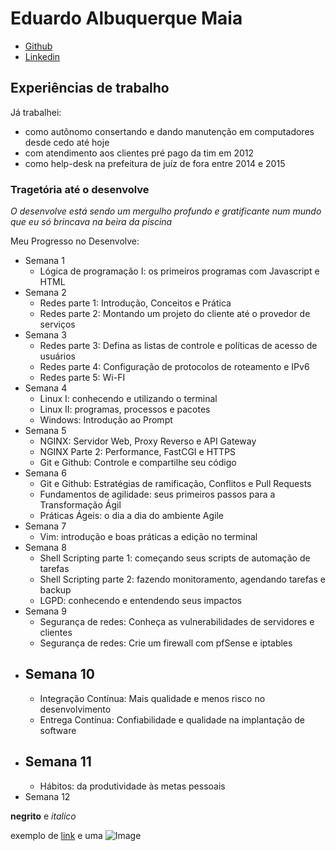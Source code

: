 # Eduardo Albuquerque Maia

- [Github](https://github.com/EduTecSol)
- [Linkedin](https://www.linkedin.com/in/eduardo-albuquerque-70b58822b)

## Experiências de trabalho

Já trabalhei:

- como autônomo consertando e dando manutenção em computadores desde cedo até hoje
- com atendimento aos clientes pré pago da tim em 2012
- como help-desk na prefeitura de juíz de fora entre 2014 e 2015

### Tragetória até o desenvolve

_O desenvolve está sendo um mergulho profundo e gratificante num mundo que eu só brincava na beira da piscina_

Meu Progresso no Desenvolve:
- Semana 1
  - Lógica de programação I: os primeiros programas com Javascript e HTML
- Semana 2
  - Redes parte 1: Introdução, Conceitos e Prática
  - Redes parte 2: Montando um projeto do cliente até o provedor de serviços
- Semana 3
  - Redes parte 3: Defina as listas de controle e políticas de acesso de usuários
  - Redes parte 4: Configuração de protocolos de roteamento e IPv6
  - Redes parte 5: Wi-FI
- Semana 4
  - Linux I: conhecendo e utilizando o terminal
  - Linux II: programas, processos e pacotes
  - Windows: Introdução ao Prompt
- Semana 5
  - NGINX: Servidor Web, Proxy Reverso e API Gateway
  - NGINX Parte 2: Performance, FastCGI e HTTPS
  - Git e Github: Controle e compartilhe seu código
- Semana 6
  - Git e Github: Estratégias de ramificação, Conflitos e Pull Requests
  - Fundamentos de agilidade: seus primeiros passos para a Transformação Ágil
  - Práticas Ágeis: o dia a dia do ambiente Agile
- Semana 7
  - Vim: introdução e boas práticas a edição no terminal
- Semana 8
  - Shell Scripting parte 1: começando seus scripts de automação de tarefas
  - Shell Scripting parte 2: fazendo monitoramento, agendando tarefas e backup
  - LGPD: conhecendo e entendendo seus impactos
- Semana 9
  - Segurança de redes: Conheça as vulnerabilidades de servidores e clientes
  - Segurança de redes: Crie um firewall com pfSense e iptables
- Semana 10
  - 
  - Integração Contínua: Mais qualidade e menos risco no desenvolvimento
  - Entrega Contínua: Confiabilidade e qualidade na implantação de software
- Semana 11
  - 
  - Hábitos: da produtividade às metas pessoais
- Semana 12

**negrito** e _italico_

exemplo de [link](url) e uma ![Image](src)


<!-- ### Jekyll Themes

Your Pages site will use the layout and styles from the Jekyll theme you have selected in your [repository settings](https://github.com/EduTecSol\\/edutecsol.github.io/settings/pages). The name of this theme is saved in the Jekyll `_config.yml` configuration file.

### Support or Contact

Having trouble with Pages? Check out our [documentation](https://docs.github.com/categories/github-pages-basics/) or [contact support](https://support.github.com/contact) and we’ll help you sort it out. -->
